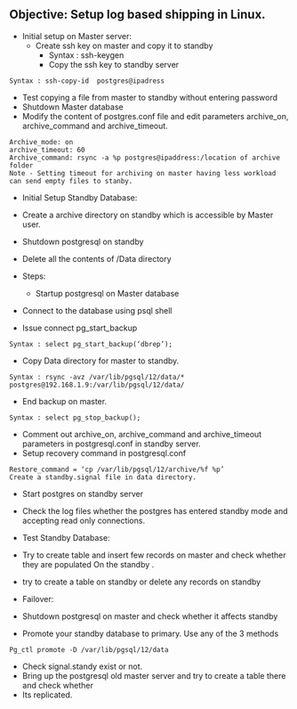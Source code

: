 ## Objective: Setup log based shipping in Linux.

- Initial setup on Master server:
    - Create ssh key on master and copy it to standby
      - Syntax : ssh-keygen
      - Copy the ssh key to standby server
```
Syntax : ssh-copy-id  postgres@ipadress
```
- Test copying a file from master to standby without entering password
- Shutdown Master database 
- Modify the content of postgres.conf file and edit parameters archive_on, archive_command and archive_timeout.
```
Archive_mode: on
archive_timeout: 60
Archive_command: rsync -a %p postgres@ipaddress:/location of archive folder
Note - Setting timeout for archiving on master having less workload can send empty files to stanby.
```

- Initial Setup Standby Database:
- Create a archive directory on standby which is accessible by Master user.
- Shutdown postgresql on standby
- Delete all the contents of /Data directory

- Steps:
  - Startup postgresql on Master database
- Connect to the database using psql shell
- Issue connect pg_start_backup
```
Syntax : select pg_start_backup(‘dbrep’);
```
- Copy Data directory for master to standby.
```
Syntax : rsync -avz /var/lib/pgsql/12/data/* postgres@192.168.1.9:/var/lib/pgsql/12/data/
```
- End backup on master.
```
Syntax : select pg_stop_backup();
```
- Comment out archive_on, archive_command and archive_timeout parameters in postgresql.conf in standby server.
- Setup recovery command in postgresql.conf
```
Restore_command = ‘cp /var/lib/pgsql/12/archive/%f %p’
Create a standby.signal file in data directory.
```
- Start postgres on standby server
- Check the log files whether the postgres has entered standby mode and accepting read only connections.


- Test Standby Database:
- Try to create table and insert few records on master and check whether they are populated On the standby . 
- try to create a table on standby or delete any records on standby

- Failover:
- Shutdown postgresql on master and check whether it affects standby
- Promote your standby database to primary. Use any of the 3 methods
```
Pg_ctl promote -D /var/lib/pgsql/12/data
```
- Check signal.standy exist or not.
- Bring up the postgresql old master server and try to create a table there and check whether
- Its replicated.
